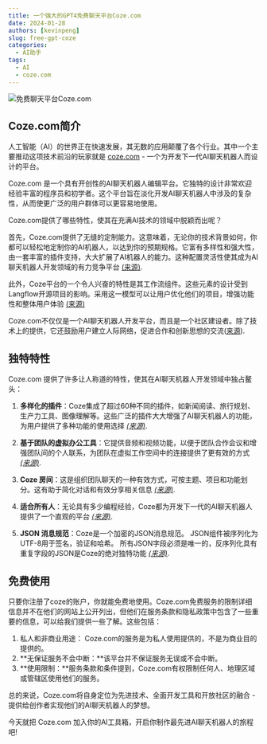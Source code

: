 ```yaml
---
title: 一个强大的GPT4免费聊天平台Coze.com
date: 2024-01-28
authors: [kevinpeng]
slug: free-gpt-coze
categories:
  - AI助手
tags:
  - AI
  - coze.com
---
```


![免费聊天平台Coze.com](https://res.makeronsite.com/freeaitool.com/coze.jpg)

## Coze.com简介

人工智能（AI）的世界正在快速发展，其无数的应用颠覆了各个行业。其中一个主要推动这项技术前沿的玩家就是 [coze.com](https://www.coze.com) - 一个为开发下一代AI聊天机器人而设计的平台。

Coze.com 是一个具有开创性的AI聊天机器人编辑平台。它独特的设计非常欢迎经验丰富的程序员和初学者。这个平台旨在淡化开发AI聊天机器人中涉及的复杂性，从而使更广泛的用户群体可以更容易地使用。
<!-- more -->
Coze.com提供了哪些特性，使其在充满AI技术的领域中脱颖而出呢？

首先，Coze.com提供了无缝的定制能力。这意味着，无论你的技术背景如何，你都可以轻松地定制你的AI机器人，以达到你的预期规格。它富有多样性和强大性，由一套丰富的插件支持，大大扩展了AI机器人的能力。这种配置灵活性使其成为AI聊天机器人开发领域的有力竞争平台 [(来源)](https://m.36kr.com/p/2581074716616072).

此外，Coze平台的一个令人兴奋的特性是其工作流组件。这些元素的设计受到Langflow开源项目的影响。采用这一模型可以让用户优化他们的项目，增强功能性和整体用户体验 [(来源)](https://m.okjike.com/originalPosts/657bd8790972668b3e3c3a24?s=ewoidSI6ICI1Y2YwYmUzZTUxMjRkYjAwMThiNmNkNzIiCn0=)

Coze.com不仅仅是一个AI聊天机器人开发平台，而且是一个社区建设者。除了技术上的提供，它还鼓励用户建立人际网络，促进合作和创新思想的交流([来源](https://www.linkedin.com/company/cozeapp)).

## 独特特性

Coze.com 提供了许多让人称道的特性，使其在AI聊天机器人开发领域中独占鳌头：

1. **多样化的插件**：Coze集成了超过60种不同的插件，如新闻阅读、旅行规划、生产力工具、图像理解等。这些广泛的插件大大增强了AI聊天机器人的功能，为用户提供了多种功能的使用选择 [_(来源)_](https://www.coze.com/docs/).

2. **基于团队的虚拟办公工具**：它提供音频和视频功能，以便于团队合作会议和增强团队间的个人联系，为团队在虚拟工作空间中的连接提供了更有效的方式 [_(来源)_](https://www.linkedin.com/pulse/introducing-coze-new-team-based-virtual-office-tool-cozeapp?trk=public_post_main-feed-card_reshare_feed-article-content).

3. **Coze 房间**：这是组织团队聊天的一种有效方式，可按主题、项目和功能划分。这有助于简化对话和有效分享相关信息 [_(来源)_](https://medium.com/@CozeApp/coze-feature-highlight-rooms-8c6bb26937de).

4. **适合所有人**：无论具有多少编程经验，Coze都为开发下一代的AI聊天机器人提供了一个直观的平台 [_(来源)_](https://www.coze.com/explore).

5. **JSON 消息规范**：Coze是一个加密的JSON消息规范。 JSON组件被序列化为UTF-8用于签名，验证和哈希。 所有JSON字段必须是唯一的，反序列化具有重复字段的JSON是Coze的绝对独特功能 [_(来源)_](https://github.com/Cyphrme/Coze).

## 免费使用

只要你注册了coze的账户，你就能免费地使用。Coze.com免费服务的限制详细信息并不在他们的网站上公开列出，但他们在服务条款和隐私政策中包含了一些重要的信息，可以给我们提供一些了解。这些包括：

1. 私人和非商业用途： Coze.com的服务是为私人使用提供的，不是为商业目的提供的。
2. **无保证服务不会中断：**该平台并不保证服务无误或不会中断。
3. **使用限制：**服务条款和条件提到，Coze.com有权限制任何人、地理区域或管辖区使用他们的服务。

总的来说，Coze.com将自身定位为先进技术、全面开发工具和开放社区的融合 - 提供给创作者实现他们的AI聊天机器人的梦想。

今天就把 Coze.com 加入你的AI工具箱，开启你制作最先进AI聊天机器人的旅程吧!
